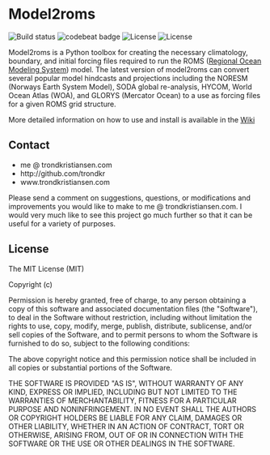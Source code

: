<h1>Model2roms</h1>

![Build status][image-1]
![codebeat badge](https://codebeat.co/badges/cf0f4bfc-a186-4dfc-9e6a-291b7e985492)
![License][image-3]
![License][image-4]


[image-1]:	https://badge.buildkite.com/8b25e9518aca90534a2a0755dd0623dc91533ba7ca5bd42dde.svg
[image-2]:	https://codebeat.co/projects/github-com-trondkr-model2roms-master
[image-3]:	https://img.shields.io/github/license/trondkr/model2roms.svg
[image-4]:	https://img.shields.io/github/last-commit/trondkr/model2roms.svg

Model2roms is a Python toolbox for creating the necessary climatology, boundary, and initial forcing files 
required to run the ROMS (<a href="http://myroms.org/" target="_blank">Regional Ocean Modeling System</a>) model. The latest version of model2roms can convert several popular model hindcasts and projections including the NORESM (Norways Earth System Model), SODA global re-analysis, HYCOM, World Ocean Atlas (WOA), and GLORYS (Mercator Ocean) to a use as forcing files for a given ROMS grid structure.

More detailed information on how to use and install is available in the [Wiki](https://github.com/trondkr/model2roms/wiki/Introduction-to-model2roms)

<h2>Contact</h2>
<ul>
<li>me @ trondkristiansen.com</li>
<li>http://github.com/trondkr</li>
<li>www.trondkristiansen.com</li>
</ul>
Please send a comment on suggestions, questions, or modifications and improvements you would like to
make to me @ trondkristiansen.com. I would very much like to see this project go much further so that it can be
useful for a variety of purposes.

<h2>License</h2>
The MIT License (MIT)

Copyright (c) <year> <copyright holders>

Permission is hereby granted, free of charge, to any person obtaining a copy of this software and associated documentation files (the "Software"), to deal in the Software without restriction, including without limitation the rights to use, copy, modify, merge, publish, distribute, sublicense, and/or sell copies of the Software, and to permit persons to whom the Software is furnished to do so, subject to the following conditions:

The above copyright notice and this permission notice shall be included in all copies or substantial portions of the Software.

THE SOFTWARE IS PROVIDED "AS IS", WITHOUT WARRANTY OF ANY KIND, EXPRESS OR IMPLIED, INCLUDING BUT NOT LIMITED TO THE WARRANTIES OF MERCHANTABILITY, FITNESS FOR A PARTICULAR PURPOSE AND NONINFRINGEMENT. IN NO EVENT SHALL THE AUTHORS OR COPYRIGHT HOLDERS BE LIABLE FOR ANY CLAIM, DAMAGES OR OTHER LIABILITY, WHETHER IN AN ACTION OF CONTRACT, TORT OR OTHERWISE, ARISING FROM, OUT OF OR IN CONNECTION WITH THE SOFTWARE OR THE USE OR OTHER DEALINGS IN THE SOFTWARE.

